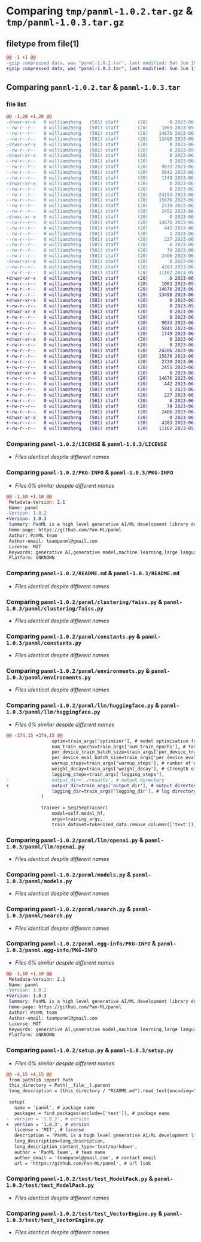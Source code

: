 # Comparing `tmp/panml-1.0.2.tar.gz` & `tmp/panml-1.0.3.tar.gz`

## filetype from file(1)

```diff
@@ -1 +1 @@
-gzip compressed data, was "panml-1.0.2.tar", last modified: Sat Jun 10 13:37:36 2023, max compression
+gzip compressed data, was "panml-1.0.3.tar", last modified: Sun Jun 11 00:55:43 2023, max compression
```

## Comparing `panml-1.0.2.tar` & `panml-1.0.3.tar`

### file list

```diff
@@ -1,28 +1,28 @@
-drwxr-xr-x   0 williamzheng   (501) staff       (20)        0 2023-06-10 13:37:36.399650 panml-1.0.2/
--rw-r--r--   0 williamzheng   (501) staff       (20)     1063 2023-05-11 06:11:04.000000 panml-1.0.2/LICENSE
--rw-r--r--   0 williamzheng   (501) staff       (20)    14676 2023-06-10 13:37:36.400320 panml-1.0.2/PKG-INFO
--rw-r--r--   0 williamzheng   (501) staff       (20)    13498 2023-06-05 12:56:17.000000 panml-1.0.2/README.md
-drwxr-xr-x   0 williamzheng   (501) staff       (20)        0 2023-06-10 13:37:36.389926 panml-1.0.2/panml/
--rw-r--r--   0 williamzheng   (501) staff       (20)        0 2023-05-19 12:08:24.000000 panml-1.0.2/panml/__init__.py
-drwxr-xr-x   0 williamzheng   (501) staff       (20)        0 2023-06-10 13:37:36.394030 panml-1.0.2/panml/clustering/
--rw-r--r--   0 williamzheng   (501) staff       (20)        0 2023-06-08 13:09:32.000000 panml-1.0.2/panml/clustering/__init__.py
--rw-r--r--   0 williamzheng   (501) staff       (20)     9033 2023-06-08 13:09:32.000000 panml-1.0.2/panml/clustering/faiss.py
--rw-r--r--   0 williamzheng   (501) staff       (20)     5841 2023-06-08 13:09:32.000000 panml-1.0.2/panml/constants.py
--rw-r--r--   0 williamzheng   (501) staff       (20)     1749 2023-06-08 13:09:32.000000 panml-1.0.2/panml/environments.py
-drwxr-xr-x   0 williamzheng   (501) staff       (20)        0 2023-06-10 13:37:36.396157 panml-1.0.2/panml/llm/
--rw-r--r--   0 williamzheng   (501) staff       (20)        0 2023-06-08 13:09:32.000000 panml-1.0.2/panml/llm/__init__.py
--rw-r--r--   0 williamzheng   (501) staff       (20)    24193 2023-06-10 13:37:16.000000 panml-1.0.2/panml/llm/huggingface.py
--rw-r--r--   0 williamzheng   (501) staff       (20)    15676 2023-06-08 13:09:32.000000 panml-1.0.2/panml/llm/openai.py
--rw-r--r--   0 williamzheng   (501) staff       (20)     2739 2023-06-08 13:09:32.000000 panml-1.0.2/panml/models.py
--rw-r--r--   0 williamzheng   (501) staff       (20)     2451 2023-06-08 13:09:32.000000 panml-1.0.2/panml/search.py
-drwxr-xr-x   0 williamzheng   (501) staff       (20)        0 2023-06-10 13:37:36.393084 panml-1.0.2/panml.egg-info/
--rw-r--r--   0 williamzheng   (501) staff       (20)    14676 2023-06-10 13:37:36.000000 panml-1.0.2/panml.egg-info/PKG-INFO
--rw-r--r--   0 williamzheng   (501) staff       (20)      442 2023-06-10 13:37:36.000000 panml-1.0.2/panml.egg-info/SOURCES.txt
--rw-r--r--   0 williamzheng   (501) staff       (20)        1 2023-06-10 13:37:36.000000 panml-1.0.2/panml.egg-info/dependency_links.txt
--rw-r--r--   0 williamzheng   (501) staff       (20)      227 2023-06-10 13:37:36.000000 panml-1.0.2/panml.egg-info/requires.txt
--rw-r--r--   0 williamzheng   (501) staff       (20)        6 2023-06-10 13:37:36.000000 panml-1.0.2/panml.egg-info/top_level.txt
--rw-r--r--   0 williamzheng   (501) staff       (20)       79 2023-06-10 13:37:36.402364 panml-1.0.2/setup.cfg
--rw-r--r--   0 williamzheng   (501) staff       (20)     2406 2023-06-10 13:37:16.000000 panml-1.0.2/setup.py
-drwxr-xr-x   0 williamzheng   (501) staff       (20)        0 2023-06-10 13:37:36.398567 panml-1.0.2/test/
--rw-r--r--   0 williamzheng   (501) staff       (20)     4383 2023-06-07 05:36:34.000000 panml-1.0.2/test/test_ModelPack.py
--rw-r--r--   0 williamzheng   (501) staff       (20)    11162 2023-05-22 09:48:53.000000 panml-1.0.2/test/test_VectorEngine.py
+drwxr-xr-x   0 williamzheng   (501) staff       (20)        0 2023-06-11 00:55:43.800030 panml-1.0.3/
+-rw-r--r--   0 williamzheng   (501) staff       (20)     1063 2023-05-11 06:11:04.000000 panml-1.0.3/LICENSE
+-rw-r--r--   0 williamzheng   (501) staff       (20)    14676 2023-06-11 00:55:43.800292 panml-1.0.3/PKG-INFO
+-rw-r--r--   0 williamzheng   (501) staff       (20)    13498 2023-06-05 12:56:17.000000 panml-1.0.3/README.md
+drwxr-xr-x   0 williamzheng   (501) staff       (20)        0 2023-06-11 00:55:43.791232 panml-1.0.3/panml/
+-rw-r--r--   0 williamzheng   (501) staff       (20)        0 2023-05-19 12:08:24.000000 panml-1.0.3/panml/__init__.py
+drwxr-xr-x   0 williamzheng   (501) staff       (20)        0 2023-06-11 00:55:43.794530 panml-1.0.3/panml/clustering/
+-rw-r--r--   0 williamzheng   (501) staff       (20)        0 2023-06-08 13:09:32.000000 panml-1.0.3/panml/clustering/__init__.py
+-rw-r--r--   0 williamzheng   (501) staff       (20)     9033 2023-06-08 13:09:32.000000 panml-1.0.3/panml/clustering/faiss.py
+-rw-r--r--   0 williamzheng   (501) staff       (20)     5841 2023-06-08 13:09:32.000000 panml-1.0.3/panml/constants.py
+-rw-r--r--   0 williamzheng   (501) staff       (20)     1749 2023-06-08 13:09:32.000000 panml-1.0.3/panml/environments.py
+drwxr-xr-x   0 williamzheng   (501) staff       (20)        0 2023-06-11 00:55:43.796905 panml-1.0.3/panml/llm/
+-rw-r--r--   0 williamzheng   (501) staff       (20)        0 2023-06-08 13:09:32.000000 panml-1.0.3/panml/llm/__init__.py
+-rw-r--r--   0 williamzheng   (501) staff       (20)    24206 2023-06-11 00:54:36.000000 panml-1.0.3/panml/llm/huggingface.py
+-rw-r--r--   0 williamzheng   (501) staff       (20)    15676 2023-06-08 13:09:32.000000 panml-1.0.3/panml/llm/openai.py
+-rw-r--r--   0 williamzheng   (501) staff       (20)     2739 2023-06-11 00:13:19.000000 panml-1.0.3/panml/models.py
+-rw-r--r--   0 williamzheng   (501) staff       (20)     2451 2023-06-08 13:09:32.000000 panml-1.0.3/panml/search.py
+drwxr-xr-x   0 williamzheng   (501) staff       (20)        0 2023-06-11 00:55:43.793524 panml-1.0.3/panml.egg-info/
+-rw-r--r--   0 williamzheng   (501) staff       (20)    14676 2023-06-11 00:55:43.000000 panml-1.0.3/panml.egg-info/PKG-INFO
+-rw-r--r--   0 williamzheng   (501) staff       (20)      442 2023-06-11 00:55:43.000000 panml-1.0.3/panml.egg-info/SOURCES.txt
+-rw-r--r--   0 williamzheng   (501) staff       (20)        1 2023-06-11 00:55:43.000000 panml-1.0.3/panml.egg-info/dependency_links.txt
+-rw-r--r--   0 williamzheng   (501) staff       (20)      227 2023-06-11 00:55:43.000000 panml-1.0.3/panml.egg-info/requires.txt
+-rw-r--r--   0 williamzheng   (501) staff       (20)        6 2023-06-11 00:55:43.000000 panml-1.0.3/panml.egg-info/top_level.txt
+-rw-r--r--   0 williamzheng   (501) staff       (20)       79 2023-06-11 00:55:43.801182 panml-1.0.3/setup.cfg
+-rw-r--r--   0 williamzheng   (501) staff       (20)     2406 2023-06-11 00:54:36.000000 panml-1.0.3/setup.py
+drwxr-xr-x   0 williamzheng   (501) staff       (20)        0 2023-06-11 00:55:43.799103 panml-1.0.3/test/
+-rw-r--r--   0 williamzheng   (501) staff       (20)     4383 2023-06-07 05:36:34.000000 panml-1.0.3/test/test_ModelPack.py
+-rw-r--r--   0 williamzheng   (501) staff       (20)    11162 2023-05-22 09:48:53.000000 panml-1.0.3/test/test_VectorEngine.py
```

### Comparing `panml-1.0.2/LICENSE` & `panml-1.0.3/LICENSE`

 * *Files identical despite different names*

### Comparing `panml-1.0.2/PKG-INFO` & `panml-1.0.3/PKG-INFO`

 * *Files 0% similar despite different names*

```diff
@@ -1,10 +1,10 @@
 Metadata-Version: 2.1
 Name: panml
-Version: 1.0.2
+Version: 1.0.3
 Summary: PanML is a high level generative AI/ML development library designed for ease of use and fast experimentation.
 Home-page: https://github.com/Pan-ML/panml
 Author: PanML team
 Author-email: teampanml@gmail.com
 License: MIT
 Keywords: generative AI,generative model,machine learning,large language model,LLM,prompt engineering,fine tuning,prompt tuning,retrieval augmentation,AI safety,AI alignment
 Platform: UNKNOWN
```

### Comparing `panml-1.0.2/README.md` & `panml-1.0.3/README.md`

 * *Files identical despite different names*

### Comparing `panml-1.0.2/panml/clustering/faiss.py` & `panml-1.0.3/panml/clustering/faiss.py`

 * *Files identical despite different names*

### Comparing `panml-1.0.2/panml/constants.py` & `panml-1.0.3/panml/constants.py`

 * *Files identical despite different names*

### Comparing `panml-1.0.2/panml/environments.py` & `panml-1.0.3/panml/environments.py`

 * *Files identical despite different names*

### Comparing `panml-1.0.2/panml/llm/huggingface.py` & `panml-1.0.3/panml/llm/huggingface.py`

 * *Files 0% similar despite different names*

```diff
@@ -374,15 +374,15 @@
                 optim=train_args['optimizer'], # model optimisation function
                 num_train_epochs=train_args['num_train_epochs'], # total number of training epochs
                 per_device_train_batch_size=train_args['per_device_train_batch_size'],  # batch size per device during training
                 per_device_eval_batch_size=train_args['per_device_eval_batch_size'],   # batch size for evaluation
                 warmup_steps=train_args['warmup_steps'], # number of warmup steps for learning rate scheduler
                 weight_decay=train_args['weight_decay'], # strength of weight decay
                 logging_steps=train_args['logging_steps'],
-                output_dir='./results', # output directory
+                output_dir=train_args['output_dir'], # output directory
                 logging_dir=train_args['logging_dir'], # log directory
             )
 
             trainer = Seq2SeqTrainer(
                 model=self.model_hf,
                 args=training_args,
                 train_dataset=tokenized_data.remove_columns(['text']),
```

### Comparing `panml-1.0.2/panml/llm/openai.py` & `panml-1.0.3/panml/llm/openai.py`

 * *Files identical despite different names*

### Comparing `panml-1.0.2/panml/models.py` & `panml-1.0.3/panml/models.py`

 * *Files identical despite different names*

### Comparing `panml-1.0.2/panml/search.py` & `panml-1.0.3/panml/search.py`

 * *Files identical despite different names*

### Comparing `panml-1.0.2/panml.egg-info/PKG-INFO` & `panml-1.0.3/panml.egg-info/PKG-INFO`

 * *Files 0% similar despite different names*

```diff
@@ -1,10 +1,10 @@
 Metadata-Version: 2.1
 Name: panml
-Version: 1.0.2
+Version: 1.0.3
 Summary: PanML is a high level generative AI/ML development library designed for ease of use and fast experimentation.
 Home-page: https://github.com/Pan-ML/panml
 Author: PanML team
 Author-email: teampanml@gmail.com
 License: MIT
 Keywords: generative AI,generative model,machine learning,large language model,LLM,prompt engineering,fine tuning,prompt tuning,retrieval augmentation,AI safety,AI alignment
 Platform: UNKNOWN
```

### Comparing `panml-1.0.2/setup.py` & `panml-1.0.3/setup.py`

 * *Files 0% similar despite different names*

```diff
@@ -4,15 +4,15 @@
 from pathlib import Path
 this_directory = Path(__file__).parent
 long_description = (this_directory / "README.md").read_text(encoding="utf-8")
 
 setup(
   name = 'panml', # package name     
   packages = find_packages(exclude=['test']), # package name
-  version = '1.0.2', # version
+  version = '1.0.3', # version
   license = 'MIT', # license
   description = 'PanML is a high level generative AI/ML development library designed for ease of use and fast experimentation.', # short description about the package
   long_description=long_description,
   long_description_content_type='text/markdown',
   author = 'PanML team', # team name
   author_email = 'teampanml@gmail.com', # contact email
   url = 'https://github.com/Pan-ML/panml', # url link
```

### Comparing `panml-1.0.2/test/test_ModelPack.py` & `panml-1.0.3/test/test_ModelPack.py`

 * *Files identical despite different names*

### Comparing `panml-1.0.2/test/test_VectorEngine.py` & `panml-1.0.3/test/test_VectorEngine.py`

 * *Files identical despite different names*


